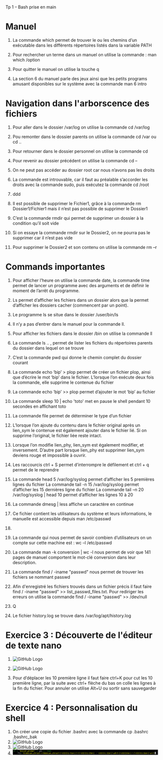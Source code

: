 Tp 1 – Bash prise en main

#  Manuel
1.	La commande which permet de trouver le ou les chemins d’un exécutable dans les différents répertoires listés dans la variable PATH

2.	 Pour rechercher un terme dans un manuel on utilise la commande : man which /option

3.	Pour quitter le manuel on utilise la touche q

4.	La section 6 du manuel parle des jeux ainsi que les petits programs amusant disponibles sur le système avec la commande man 6 intro


# Navigation dans l'arborscence des fichiers

1.	Pour aller dans le dossier /var/log on utilise la commande cd /var/log

2.	Pou remonter dans le dossier parents on utilise la commande cd /var ou cd ..

3.	Pour retourner dans le dossier personnel on utilise la commande cd

4.	Pour revenir au dossier précédent on utilise la commande cd –

5.	On ne peut pas accéder au dossier root car nous n’avons pas les droits 

6.	La commande est introuvable, car il faut au préalable s’accorder les droits avec la commande sudo, puis exécutez la commande cd /root

7.  ddd

8.	Il est possible de supprimer le Fichier1, grâce à la commande rm Dossier1/Fichier1 mais il n’est pas possible de supprimer le Dossier1

9.	C’est la commande rmdir qui permet de supprimer un dossier à la condition qu’il soit vide

10.	Si on essaye la commande rmdir sur le Dossier2, on ne pourra pas le supprimer car il n’est pas vide

11.	Pour supprimer le Dossier2 et son contenu on utilise la commande rm –r


# Commands importantes

1.	Pour afficher l’heure on utilise la commande date, la commande time permet de lancer un programme avec des arguments et de définir le moment de l’arrêt du programme.

2.	Ls permet d’afficher les fichiers dans un dossier alors que la permet d’afficher les dossiers cacher (commencent par un point).

3.	Le programme ls se situe dans le dossier /user/bin/ls

4.	Il n’y a pas d’entrer dans le manuel pour la commande ll. 

5.	Pour afficher les fichiers dans le dossier /bin on utilise la commande ll 

6.	La commande ls .. , permet de lister les fichiers du répertoires parents du dossier dans lequel on se trouve

7.	C’est la commande pwd qui donne le chemin complet du dossier courant

8.	La commande echo ‘bip’ > plop permet de créer un fichier plop, ainsi que d’écrire le mot ‘bip’ dans le fichier. L’lorsque l’on exécute deux fois la commande, elle supprime le contenue du fichier 

9.	La commande echo ‘bip’ >> plop permet d’ajouter le mot ‘bip’ au fichier 

10.	La commande sleep 10 | echo 'toto' met en pause le shell pendant 10 secondes en affichant toto

11.	La commande file permet de déterminer le type d’un fichier

12.	L’lorsque l’on ajoute du contenu dans le fichier original après un lien_sym le contenue est également ajouter dans le fichier lié. Si on supprime l’original, le fichier liée reste intact.

13.	Lorsque l’on modifie lien_phy, lien_sym est également modifier, et inversement. D’autre part lorsque lien_phy est supprimer lien_sym deviens rouge et impossible à ouvrir.

14.	Les raccourcis ctrl + S permet d’interrompre le défilement et ctrl + q permet de le reprendre 

15.	La commande head 5 /var/log/syslog permet d’afficher les 5 premières lignes du fichier
La commande tail -n 15 /var/log/syslog permet d’afficher les 15 dernières ligne du fichier
La commande tail –n 20 /var/log/syslog | head 10 permet d’afficher les lignes 10 à 20
16.	La commande dmesg | less affiche un caractère en continue 

17.	Ce fichier contient les utilisateurs du système et leurs informations, le manuelle est accessible depuis man /etc/passwd

18.	

19.	 La commande qui nous permet de savoir combien d’utilisateurs on un compte sur cette machine est : wc –l /etc/passwd

20.	La commande man -k conversion | wc -l nous permet de voir que 141 pages de manuel comportent le mot-clé conversion dans leur description.

21.	La commande find / -iname "passwd" nous permet de trouver les fichiers se nommant passwd

22.	Afin d'enregistré les fichiers trouvés dans un fichier précis il faut faire find / -iname "passwd" >> list_passwd_files.txt. Pour rediriger les erreurs on utilise la commande find / -iname "passwd" >> /dev/null 

23.	Q

24.	Le fichier history.log se trouve dans /var/log/apt/history.log


# Exercice 3 : Découverte de l'éditeur de texte nano

1.	![GitHub Logo](/assets/ex3.1.png)

2.	![GitHub Logo](/assets/ex3.2.png)
  
3.	Pour d’déplacer les 10 première ligne il faut faire ctrl+K pour cut les 10 première ligne, par la suite avec ctrl+ flèche du bas on colle les lignes à la fin du fichier.
Pour annuler on utilise Alt+U ou sortir sans sauvegarder
 

# Exercice 4 : Personnalisation du shell
1.	On créer une copie du fichier .bashrc avec la commande cp .bashrc .bashrc_bak
2.	![GitHub Logo](/assets/ex4.1.png) 
3.	![GitHub Logo](/assets/ex4.3.png)
4.	![GitHub Logo](/assets/ex4.4.png)

